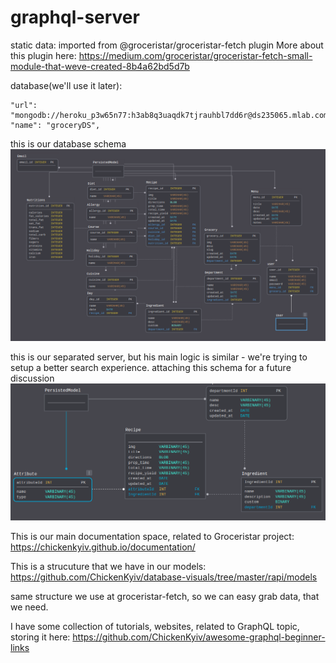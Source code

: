 # graphql-server


static data: imported from @groceristar/groceristar-fetch plugin
More about this plugin here: https://medium.com/groceristar/groceristar-fetch-small-module-that-weve-created-8b4a62bd5d7b


database(we'll use it later):
```
"url": "mongodb://heroku_p3w65n77:h3ab8q3uaqdk7tjrauhbl7dd6r@ds235065.mlab.com:35065/heroku_p3w65n77",
"name": "groceryDS",

```

this is our database schema
![schema](https://github.com/ChickenKyiv/database-visuals/blob/master/Recipe-ChickenKyiv-Release%231%20Schema%20%20%20SqlDBM.png)


this is our separated server, but his main logic is similar - we're trying to setup a better search experience.
attaching this schema for a future discussion
![search](https://github.com/ChickenKyiv/database-visuals/blob/master/RecipeAPI_Search_Schema%20%20%20SqlDBM.png)

This is our main documentation space, related to Groceristar project: https://chickenkyiv.github.io/documentation/


This is a strucuture that we have in our models:
https://github.com/ChickenKyiv/database-visuals/tree/master/rapi/models

same structure we use at groceristar-fetch, so we can easy grab data, that we need.

I have some collection of tutorials, websites, related to GraphQL topic, storing it here: https://github.com/ChickenKyiv/awesome-graphql-beginner-links
